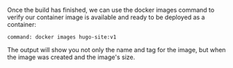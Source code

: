 Once the build has finished, we can use the docker images command to verify our
container image is available and ready to be deployed as a container:

```terminal:execute
command: docker images hugo-site:v1
```

The output will show you not only the name and tag for the image, but when the
image was created and the image's size.